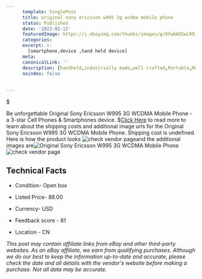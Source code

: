 ```yaml
---
      template: SinglePost
      title: original sony ericsson w995 3g wcdma mobile phone
      status: Published
      date: '2023-02-12'
      featuredImage: https://i.ebayimg.com/thumbs/images/g/8fwAAOSwLR9jNmbX/s-l225.jpg
      categories: 
      excerpt: >-
        [smartphone,device ,hand held device]
      meta:
      canonicalLink: ''
      description: [handheld,industrially made,well crafted,Portable,Mobile,Compact,Convenient,Lightweight,Maneuverable,Man-portable,Miniature,Carriable,Hand-held,Light,Holdable,Transportable,Mobile device,Pocket-sized,On-the-go,Wireless,Cordless,Compact size,Convenient size, smartphone,device ,hand held device]
      noindex: false
      
        
---
```

$

Be unforgettable Original Sony Ericsson W995 3G WCDMA Mobile Phone - a 3-star Cell Phones & Smartphones device.
$[Click Here](https://www.ebay.com/itm/385143512461?hash=item59ac579d8d%3Ag%3A8fwAAOSwLR9jNmbX&mkevt=1&mkcid=1&mkrid=711-53200-19255-0&campid=%253CePNCampaignId%253E&customid=%253CreferenceId%253E&toolid=10049) to read more to learn about the shipping costs and additional image urls for the Original Sony Ericsson W995 3G WCDMA Mobile Phone. Shipping cost is undefined. Here is how the product looks ![check vendor page](https://i.ebayimg.com/thumbs/images/g/8fwAAOSwLR9jNmbX/s-l225.jpg)and the additional images are![Original Sony Ericsson W995 3G WCDMA Mobile Phone](https://i.ebayimg.com/images/g/8fwAAOSwLR9jNmbX/s-l1600.jpg)![check vendor page](https://origin-galleryplus.ebayimg.com/ws/web/385143512461_2_0_1/225x225.jpg,https://origin-galleryplus.ebayimg.com/ws/web/385143512461_3_0_1/225x225.jpg,https://origin-galleryplus.ebayimg.com/ws/web/385143512461_4_0_1/225x225.jpg,https://origin-galleryplus.ebayimg.com/ws/web/385143512461_5_0_1/225x225.jpg,https://origin-galleryplus.ebayimg.com/ws/web/385143512461_6_0_1/225x225.jpg,https://origin-galleryplus.ebayimg.com/ws/web/385143512461_7_0_1/225x225.jpg,https://origin-galleryplus.ebayimg.com/ws/web/385143512461_8_0_1/225x225.jpg,https://origin-galleryplus.ebayimg.com/ws/web/385143512461_9_0_1/225x225.jpg,https://origin-galleryplus.ebayimg.com/ws/web/385143512461_10_0_1/225x225.jpg,https://origin-galleryplus.ebayimg.com/ws/web/385143512461_11_0_1/225x225.jpg,https://origin-galleryplus.ebayimg.com/ws/web/385143512461_12_0_1/225x225.jpg)



 ## Technical Facts 



     
      

 - Condition- Open box 


      

 - Listed Price- 88.00 


      

 - Currency- USD 


      

 - Feedback score - 81 


      

 - Location - CN 


      
      

 *_This post may contain affiliate links from eBay and other third-party websites. As an eBay affiliate, we earn from qualifying purchases. Although we do our best to keep the information up-to-date and accurate, please check the date and all details with the vendor's website before making a purchase. Not all data may be accurate._*






